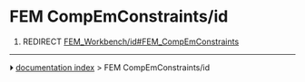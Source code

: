 # FEM CompEmConstraints/id
1.  REDIRECT [FEM_Workbench/id#FEM_CompEmConstraints](FEM_Workbench/id#FEM_CompEmConstraints.md)



---
⏵ [documentation index](../README.md) > FEM CompEmConstraints/id
